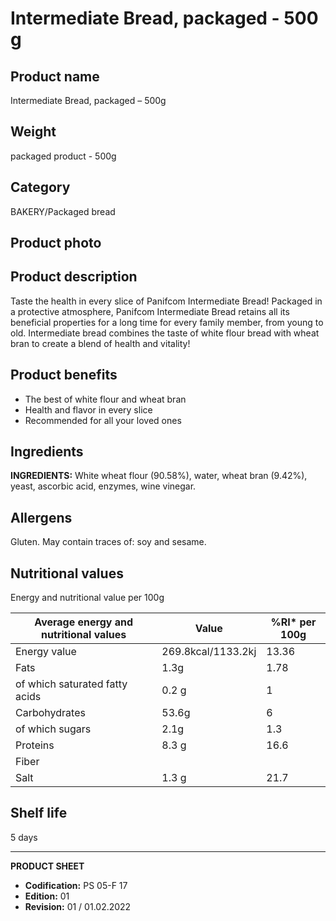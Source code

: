 # Intermediate Bread, packaged - 500 g

## Product name
Intermediate Bread, packaged – 500g

## Weight
packaged product - 500g

## Category
BAKERY/Packaged bread

## Product photo


## Product description
Taste the health in every slice of Panifcom Intermediate Bread! Packaged in a protective atmosphere, Panifcom Intermediate Bread retains all its beneficial properties for a long time for every family member, from young to old.  Intermediate bread combines the taste of white flour bread with wheat bran to create a blend of health and vitality!

## Product benefits
- The best of white flour and wheat bran
- Health and flavor in every slice
- Recommended for all your loved ones

## Ingredients
**INGREDIENTS:** White wheat flour (90.58%), water, wheat bran (9.42%), yeast, ascorbic acid, enzymes, wine vinegar.

## Allergens
Gluten. May contain traces of: soy and sesame.

## Nutritional values
Energy and nutritional value per 100g

| Average energy and nutritional values | Value | %RI* per 100g |
|-------------------------------------|--------|-------------------|
| Energy value                        | 269.8kcal/1133.2kj | 13.36            |
| Fats                                | 1.3g   | 1.78             |
| of which saturated fatty acids      | 0.2 g  | 1                 |
| Carbohydrates                       | 53.6g  | 6                 |
| of which sugars                     | 2.1g   | 1.3              |
| Proteins                            | 8.3 g  | 16.6             |
| Fiber                               |        |                   |
| Salt                                | 1.3 g  | 21.7             |

## Shelf life
5 days

---
**PRODUCT SHEET**
- **Codification:** PS 05-F 17
- **Edition:** 01
- **Revision:** 01 / 01.02.2022
